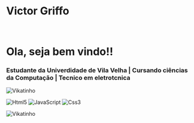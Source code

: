 <h1> Victor Griffo </h1><br/> 
<h1> Ola, seja bem vindo!! </h1>
<h3>Estudante da Univerdidade de Vila Velha | Cursando ciências da Computação | Tecnico em eletrotcnica </h3>

![Vikatinho](https://github-readme-stats.vercel.app/api?username=vikatinho&theme=blue-green)

 <div style="display: inline-block">
 <img alt="Html5" src="https://img.shields.io/badge/HTML5-E34F26?style=for-the-badge&logo=html5&logoColor=white" />
 <img alt="JavaScript" src="https://img.shields.io/badge/JavaScript-F7DF1E?style=for-the-badge&logo=javascript&logoColor=black"/>
 <img alt="Css3" src="https://img.shields.io/badge/CSS3-1572B6?style=for-the-badge&logo=css3&logoColor=white"/>

 ![Vikatinho](	https://github-readme-stats.vercel.app/api/top-langs/?username=vikatinho&theme=blue-green)

 
     
</div>


<!--
**vikatinho/vikatinho** is a ✨ _special_ ✨ repository because its `README.md` (this file) appears on your GitHub profile.

Here are some ideas to get you started:

- 🔭 I’m currently working on ...
- 🌱 I’m currently learning ...
- 👯 I’m looking to collaborate on ...
- 🤔 I’m looking for help with ...
- 💬 Ask me about ...
- 📫 How to reach me: ...
- 😄 Pronouns: ...
- ⚡ Fun fact: ...
-->
